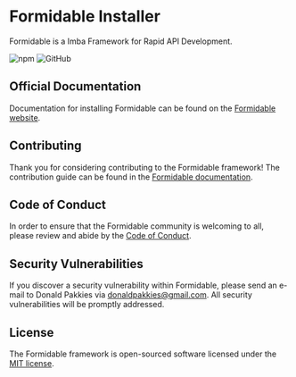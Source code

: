 # Formidable Installer
Formidable is a Imba Framework for Rapid API Development.

![npm](https://img.shields.io/npm/v/@formidablejs/installer)
![GitHub](https://img.shields.io/github/license/formidablejs/installer)

## Official Documentation

Documentation for installing Formidable can be found on the [Formidable website](https://www.formidablejs.org/docs#your-first-formidable-application).

## Contributing

Thank you for considering contributing to the Formidable framework! The contribution guide can be found in the [Formidable documentation](https://www.formidablejs.org/docs/contributions).

## Code of Conduct

In order to ensure that the Formidable community is welcoming to all, please review and abide by the [Code of Conduct](https://www.formidablejs.org/docs/contributions#code-of-conduct).

## Security Vulnerabilities

If you discover a security vulnerability within Formidable, please send an e-mail to Donald Pakkies via [donaldpakkies@gmail.com](mailto:donaldpakkies@gmail.com). All security vulnerabilities will be promptly addressed.

## License

The Formidable framework is open-sourced software licensed under the [MIT license](https://opensource.org/licenses/MIT).
